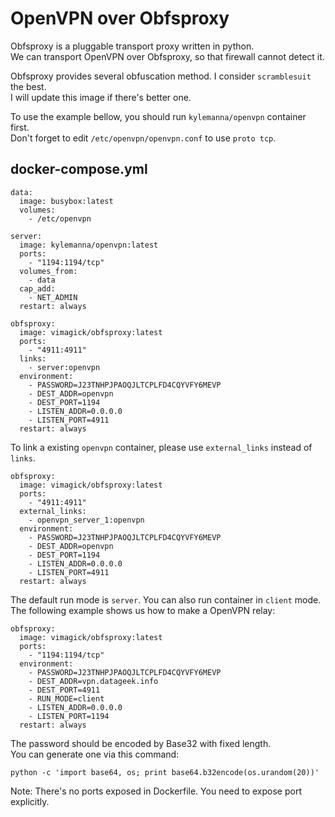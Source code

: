 OpenVPN over Obfsproxy
======================

Obfsproxy is a pluggable transport proxy written in python.  
We can transport OpenVPN over Obfsproxy, so that firewall cannot detect it.  

Obfsproxy provides several obfuscation method. I consider `scramblesuit` the best.  
I will update this image if there's better one.

To use the example bellow, you should run `kylemanna/openvpn` container first.  
Don't forget to edit `/etc/openvpn/openvpn.conf` to use `proto tcp`.

## docker-compose.yml

```
data:
  image: busybox:latest
  volumes:
    - /etc/openvpn

server:
  image: kylemanna/openvpn:latest
  ports:
    - "1194:1194/tcp"
  volumes_from:
    - data
  cap_add:
    - NET_ADMIN
  restart: always

obfsproxy:
  image: vimagick/obfsproxy:latest
  ports:
    - "4911:4911"
  links:
    - server:openvpn
  environment:
    - PASSWORD=J23TNHPJPAOQJLTCPLFD4CQYVFY6MEVP
    - DEST_ADDR=openvpn
    - DEST_PORT=1194
    - LISTEN_ADDR=0.0.0.0
    - LISTEN_PORT=4911
  restart: always
```

To link a existing `openvpn` container, please use `external_links` instead of `links`.

```
obfsproxy:
  image: vimagick/obfsproxy:latest
  ports:
    - "4911:4911"
  external_links:
    - openvpn_server_1:openvpn
  environment:
    - PASSWORD=J23TNHPJPAOQJLTCPLFD4CQYVFY6MEVP
    - DEST_ADDR=openvpn
    - DEST_PORT=1194
    - LISTEN_ADDR=0.0.0.0
    - LISTEN_PORT=4911
  restart: always
```

The default run mode is `server`. You can also run container in `client` mode.  
The following example shows us how to make a OpenVPN relay:

```
obfsproxy:
  image: vimagick/obfsproxy:latest
  ports:
    - "1194:1194/tcp"
  environment:
    - PASSWORD=J23TNHPJPAOQJLTCPLFD4CQYVFY6MEVP
    - DEST_ADDR=vpn.datageek.info
    - DEST_PORT=4911
    - RUN_MODE=client
    - LISTEN_ADDR=0.0.0.0
    - LISTEN_PORT=1194
  restart: always
```

The password should be encoded by Base32 with fixed length.  
You can generate one via this command:

```
python -c 'import base64, os; print base64.b32encode(os.urandom(20))'
```

Note: There's no ports exposed in Dockerfile. You need to expose port explicitly.
